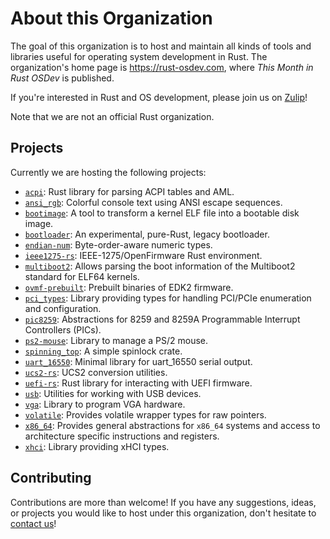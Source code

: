 # About this Organization

The goal of this organization is to host and maintain all kinds of tools and libraries useful for operating system development in Rust. The organization's home page is https://rust-osdev.com, where _This Month in Rust OSDev_ is published.

If you're interested in Rust and OS development, please join us on [Zulip]!

Note that we are not an official Rust organization.

## Projects
Currently we are hosting the following projects:

- [`acpi`](https://github.com/rust-osdev/acpi): Rust library for parsing ACPI tables and AML.
- [`ansi_rgb`](https://github.com/rust-osdev/ansi_rgb): Colorful console text using ANSI escape sequences.
- [`bootimage`](https://github.com/rust-osdev/bootimage): A tool to transform a kernel ELF file into a bootable disk image.
- [`bootloader`](https://github.com/rust-osdev/bootloader): An experimental, pure-Rust, legacy bootloader.
- [`endian-num`](https://github.com/rust-osdev/endian-num): Byte-order-aware numeric types.
- [`ieee1275-rs`](https://github.com/rust-osdev/ieee1275-rs): IEEE-1275/OpenFirmware Rust environment.
- [`multiboot2`](https://github.com/rust-osdev/multiboot2): Allows parsing the boot information of the Multiboot2 standard for ELF64 kernels.
- [`ovmf-prebuilt`](https://github.com/rust-osdev/ovmf-prebuilt): Prebuilt binaries of EDK2 firmware.
- [`pci_types`](https://github.com/rust-osdev/pci_types): Library providing types for handling PCI/PCIe enumeration and configuration.
- [`pic8259`](https://github.com/rust-osdev/pic8259): Abstractions for 8259 and 8259A Programmable Interrupt Controllers (PICs).
- [`ps2-mouse`](https://github.com/rust-osdev/ps2-mouse): Library to manage a PS/2 mouse.
- [`spinning_top`](https://github.com/rust-osdev/spinning_top): A simple spinlock crate.
- [`uart_16550`](https://github.com/rust-osdev/uart_16550): Minimal library for uart_16550 serial output.
- [`ucs2-rs`](https://github.com/rust-osdev/ucs2-rs): UCS2 conversion utilities.
- [`uefi-rs`](https://github.com/rust-osdev/uefi-rs): Rust library for interacting with UEFI firmware.
- [`usb`](https://github.com/rust-osdev/usb): Utilities for working with USB devices.
- [`vga`](https://github.com/rust-osdev/vga): Library to program VGA hardware.
- [`volatile`](https://github.com/rust-osdev/volatile): Provides volatile wrapper types for raw pointers.
- [`x86_64`](https://github.com/rust-osdev/x86_64): Provides general abstractions for `x86_64` systems and access to architecture specific instructions and registers.
- [`xhci`](https://github.com/rust-osdev/xhci): Library providing xHCI types.

## Contributing
Contributions are more than welcome! If you have any suggestions, ideas, or projects you would like to host under this organization, don't hesitate to [contact us][Zulip]!

[Zulip]: https://rust-osdev.zulipchat.com
